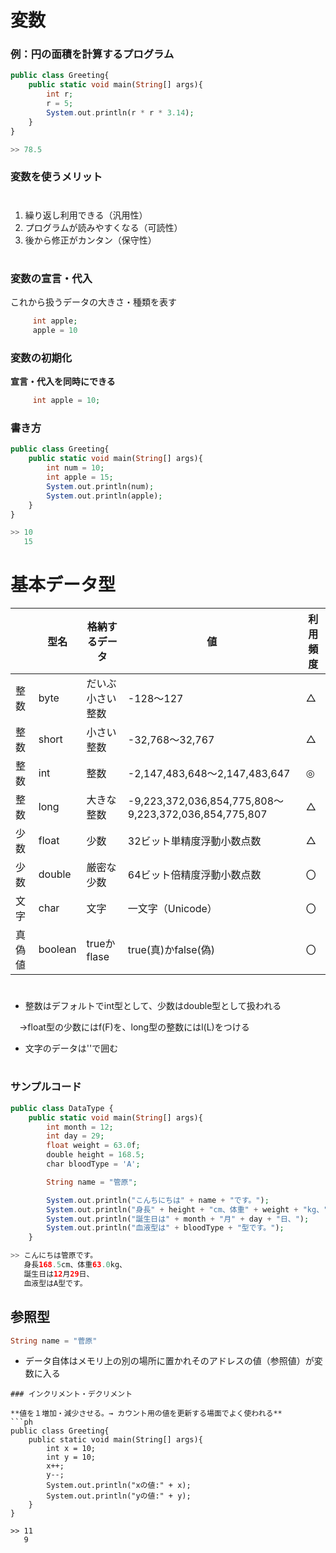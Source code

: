 # 変数

### 例：円の面積を計算するプログラム
```php
public class Greeting{
    public static void main(String[] args){
        int r;
        r = 5;
        System.out.println(r * r * 3.14);
    }
}

>> 78.5
```

### 変数を使うメリット
# 
1. 繰り返し利用できる（汎用性）
2. プログラムが読みやすくなる（可読性）
3. 後から修正がカンタン（保守性）
# 



### 変数の宣言・代入

これから扱うデータの大きさ・種類を表す
```php
     int apple;
     apple = 10
```

### 変数の初期化

**宣言・代入を同時にできる**
```php
     int apple = 10;
```
### 書き方
```php
public class Greeting{
    public static void main(String[] args){
        int num = 10;
        int apple = 15;
        System.out.println(num);
        System.out.println(apple);
    }
}

>> 10
   15
```
# 基本データ型
||型名|格納するデータ|値|利用頻度|
| ---- | ---- | ---- | ---- | ---- |
|整数|byte|だいぶ小さい整数|-128～127|△|
|整数|short|小さい整数| -32,768～32,767|△|
|整数|int|整数|-2,147,483,648～2,147,483,647|◎|
|整数|long|大きな整数|-9,223,372,036,854,775,808～9,223,372,036,854,775,807|△|
|少数|float|少数|32ビット単精度浮動小数点数|△|
|少数|double|厳密な少数|64ビット倍精度浮動小数点数|〇|
|文字|char|文字|一文字（Unicode）|〇|
|真偽値|boolean|trueかflase|true(真)かfalse(偽)|〇|
# 
- 整数はデフォルトでint型として、少数はdouble型として扱われる

　→float型の少数にはf(F)を、long型の整数にはl(L)をつける
 
- 文字のデータは''で囲む
# 
### サンプルコード
```php
public class DataType {
    public static void main(String[] args){
        int month = 12;
        int day = 29;
        float weight = 63.0f;
        double height = 168.5;
        char bloodType = 'A';

        String name = "管原";

        System.out.println("こんちにちは" + name + "です。");
        System.out.println("身長" + height + "cm、体重" + weight + "kg、");
        System.out.println("誕生日は" + month + "月" + day + "日、");
        System.out.println("血液型は" + bloodType + "型です。");
    }

>> こんにちは管原です。
   身長168.5cm、体重63.0kg、
   誕生日は12月29日、
   血液型はA型です。
```

## 参照型
```php
String name = "菅原"
```
- データ自体はメモリ上の別の場所に置かれそのアドレスの値（参照値）が変数に入る

```
### インクリメント・デクリメント

**値を１増加・減少させる。→ カウント用の値を更新する場面でよく使われる**
```ph
public class Greeting{
    public static void main(String[] args){
        int x = 10;
        int y = 10;
        x++;
        y--;
        System.out.println("xの値:" + x);
        System.out.println("yの値:" + y);
    }
}

>> 11
   9
```

